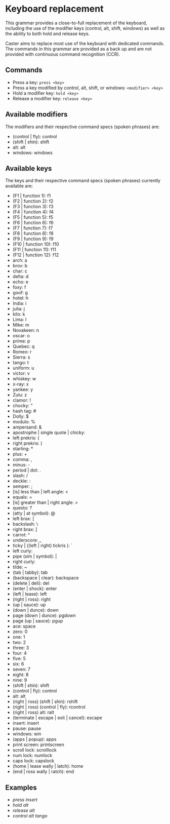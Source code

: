 # Keyboard replacement

This grammar provides a close-to-full replacement of the keyboard, including the use of the modifier keys (control, alt, shift, windows) as well as the ability to both hold and release keys.

Caster aims to replace most use of the keyboard with dedicated commands. The commands in this grammar are provided as a back up and are not provided with continuous command recognition (CCR).

## Commands

- Press a key: `press <key>`
- Press a key modified by control, alt, shift, or windows: `<modifier> <key>`
- Hold a modifier key: `hold <key>`
- Release a modifier key: `release <key>`

## Available modifiers

The modifiers and their respective command specs (spoken phrases) are:

- (control | fly): control
- (shift | shin): shift
- alt: alt
- windows: windows

## Available keys

The keys and their respective command specs (spoken phrases) currently available are:

- (F1 | function 1): f1
- (F2 | function 2): f2
- (F3 | function 3): f3
- (F4 | function 4): f4
- (F5 | function 5): f5
- (F6 | function 6): f6
- (F7 | function 7): f7
- (F8 | function 8): f8
- (F9 | function 9): f9
- (F10 | function 10): f10
- (F11 | function 11): f11
- (F12 | function 12): f12
- arch: a
- brov: b
- char: c
- delta: d
- echo: e
- foxy: f
- goof: g
- hotel: h
- India: i
- julia: j
- kilo: k
- Lima: l
- Mike: m
- Novakeen: n
- oscar: o
- prime: p
- Quebec: q
- Romeo: r
- Sierra: s
- tango: t
- uniform: u
- victor: v
- whiskey: w
- x-ray: x
- yankee: y
- Zulu: z
- clamor: !
- chocky: "
- hash tag: #
- Dolly: $
- modulo: %
- ampersand: &
- apostrophe | single quote | chicky:
- left prekris: (
- right prekris: )
- starling: *
- plus: +
- comma: ,
- minus: -
- period | dot: .
- slash: /
- deckle: :
- semper: ;
- [is] less than | left angle: <
- equals: =
- [is] greater than | right angle: >
- questo: ?
- (atty | at symbol): @
- left brax: [
- backslash: \
- right brax: ]
- carrot: ^
- underscore: _
- ticky | ((left | right) tickris ): `
- left curly:
- pipe (sim | symbol): |
- right curly:
- tilde: ~
- (tab | tabby): tab
- (backspace | clear): backspace
- (delete | deli): del
- (enter | shock): enter
- (left | lease): left
- (right | ross): right
- (up | sauce): up
- (down | dunce): down
- page (down | dunce): pgdown
- page (up | sauce): pgup
- ace: space
- zero: 0
- one: 1
- two: 2
- three: 3
- four: 4
- five: 5
- six: 6
- seven: 7
- eight: 8
- nine: 9
- (shift | shin): shift
- (control | fly): control
- alt: alt
- (right | ross) (shift | shin): rshift
- (right | ross) (control | fly): rcontrol
- (right | ross) alt: ralt
- (terminate | escape | exit | cancel): escape
- insert: insert
- pause: pause
- windows: win
- (apps | popup): apps
- print screen: printscreen
- scroll lock: scrolllock
- num lock: numlock
- caps lock: capslock
- (home | lease wally | latch): home
- (end | ross wally | ratch): end

## Examples

- _press insert_
- _hold alt_
- _release alt_
- _control alt tango_
